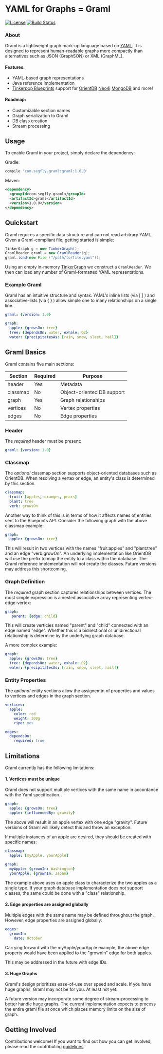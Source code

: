 # YAML for Graphs = Graml
[![License](http://img.shields.io/badge/license-APACHE-blue.svg?style=flat)](http://choosealicense.com/licenses/apache-2.0/)
[![Build Status](https://travis-ci.org/segfly/graml.svg)](https://travis-ci.org/segfly/graml)

### About
Graml is a lightweight graph mark-up language based on [YAML](http://en.wikipedia.org/wiki/YAML).
It is designed to represent human-readable graphs more compactly than alternatives such as JSON (GraphSON) or XML (GraphML).

#### Features:
* YAML-based graph representations
* Java reference implementation
* [Tinkerpop Blueprints](http://blueprints.tinkerpop.com/) support for [OrientDB](https://github.com/orientechnologies/orientdb)
[Neo4j](https://github.com/neo4j/neo4j)
[MongoDB](https://github.com/mongodb/mongo) and more!

#### Roadmap:
* Customizable section names
* Graph serialization to Graml
* DB class creation
* Stream processing

## Usage
To enable Graml in your project, simply declare the dependency:

Gradle:

```groovy
compile 'com.segfly.graml:graml:1.0.0'
```

Maven:

```xml
<dependency>
  <groupId>com.segfly.graml</groupId>
  <artifactId>graml</artifactId>
  <version>1.0.0</version>
</dependency>
```

## Quickstart

Graml requires a specific data structure and can not read arbitrary YAML.
Given a Graml-compliant file, getting started is simple:

```java
TinkerGraph g = new TinkerGraph();
GramlReader graml = new GramlReader(g);
graml.load(new File ("/path/to/file.yaml"));
```

Using an empty in-memory [TinkerGraph](https://github.com/tinkerpop/blueprints/wiki/TinkerGraph) we construct a `GramlReader`.
We then can load any number of Graml-formatted YAML representations.

### Example Graml
Graml has an intuitive structure and syntax.
YAML's inline lists (via [ ] ) and associative-lists (via { } ) allow simple one to many relationships on a single line.

```yaml
graml: {version: 1.0}

graph:
  apple: {growsOn: tree}
  tree: {dependsOn: water, exhale: O2}
  water: {precipitatesAs: [rain, snow, sleet, hail]}
```

## Graml Basics
Graml contains five main sections:

Section   | Required | Purpose
----------|----------|--------
header    | Yes      | Metadata
classmap  | No       | Object-oriented DB support
graph     | Yes      | Graph relationships
vertices  | No       | Vertex properties
edges     | No       | Edge properties

### Header
The _required_ header must be present:
```yaml
graml: {version: 1.0}
```

### Classmap
The _optional_ classmap section supports object-oriented databases such as OrientDB.
When resolving a vertex or edge, an entity's class is determined by this section.

```yaml
classmap:
  fruit: [apples, oranges, pears]
  plant: tree
  verb: growsOn
```

Another way to think of this is in terms of how it affects names of entities sent to the Blueprints API. Consider the following graph with the above classmap example:
 
```yaml
graph:
  apple: {growsOn: tree}
```

This will result in two vertices with the names "fruit:apples" and "plant:tree" and an edge "verb:growOn".
An underlying implementation like OrientDB will use the prefix to map the entity to a class within the database.
The Graml reference implementation will not create the classes.
Future versions may address this shortcoming. 

### Graph Definition
The _required_ graph section captures relationships between vertices.
The most simple expression is a nested associative array representing vertex-edge-vertex:

```yaml
graph:
   parent: {edge: child}
```

This will create verticies named "parent" and "child" connected with an edge named "edge".
Whether this is a bidirectional or unidirectional relationship is determine by the underlying graph database.

A more complex example:

```yaml
graph:
  apple: {growsOn: tree}
  tree: {dependsOn: water, exhale: O2}
  water: {precipitatesAs: [rain, snow, sleet, hail]}
```

### Entity Properties
The _optional_ entity sections allow the assignemtn of properties and values to vertices and edges in the graph section.

```yaml
vertices:
  apple:
    color: red
    weight: 200g 
    ripe: yes

edges:
  dependsOn:
    required: true
```

## Limitations
Graml currently has the following limitations:

#### 1. Vertices must be unique
Graml does not support multiple vertices with the same name in accordance with the Yaml specification.

```yaml
graph:
  apple: {growsOn: tree}
  apple: {influencedBy: gravity}
```

The above will result in an apple vertex with one edge "gravity".
Future versions of Graml will likely detect this and throw an exception.

If multiple instances of an apple are desired, they should be created with specific names:

```yaml
classmap:
  apple: [myApple, yourApple]
  
graph:
  myApple: {grownIn: Washington}
  yourApple: {grownIn: Japan}
```

The example above uses an apple class to characterize the two apples as a single type.
If your graph database implementation does not support classes, the same could be done with a "class" relationship.

#### 2. Edge properties are assigned globally

Multiple edges with the same name may be defined throughout the graph.
However, edge properties are assigned globally:

```yaml
edges:
  grownIn:
    date: October
```

Carrying forward with the myApple/yourApple example,
the above edge property would have been applied to the "grownIn" edge for both apples.

This may be addressed in the future with edge IDs.

#### 3. Huge Graphs

Graml's design prioritizes ease-of-use over speed and scale.
If you have huge graphs, Graml may not be for you.
At least not yet.

A future version may incorporate some degree of stream-processing to better handle huge graphs.
The current implementation expects to process the entire graml file at once which places memory limits on the size of graph. 

## Getting Involved

Contributions welcome!
If you want to find out how you can get involved, please read the contributing [guidelines](CONTRIBUTING.md).

